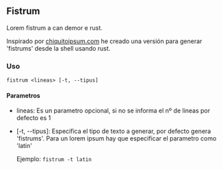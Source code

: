 ## Fistrum
Lorem fistrum a can demor e rust.

Inspirado por [chiquitoipsum.com](http://www.chiquitoipsum.com/) he creado una versión para generar 'fistrums' desde la shell usando rust.

### Uso
```
fistrum <lineas> [-t, --tipus]
```

#### Parametros
* lineas: Es un parametro opcional, si no se informa el nº de lineas por defecto es 1
* [-t, --tipus]: Especifica el tipo de texto a generar, por defecto genera 'fistrums'. Para un lorem ipsum hay que especificar el parametro como 'latin'
    
    Ejemplo: `fistrum -t latin`
